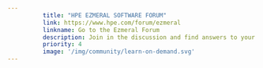 ```yaml
---
          title: "HPE EZMERAL SOFTWARE FORUM"
          link: https://www.hpe.com/forum/ezmeral
          linkname: Go to the Ezmeral Forum
          description: Join in the discussion and find answers to your questions about deploying apps anywhere in the HPE Ezmeral Software Forum.
          priority: 4
          image: '/img/community/learn-on-demand.svg'
---
```

          